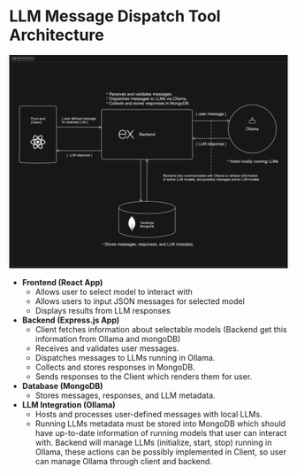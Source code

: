 # LLM Message Dispatch Tool Architecture

![High-level-architecture](./high-level-architecture.png)

- **Frontend (React App)**
    -  Allows user to select model to interact with
    - Allows users to input JSON messages for selected model
    - Displays results from LLM responses
- **Backend (Express.js App)**
    - Client fetches information about selectable models (Backend get this information from Ollama and mongoDB)
    - Receives and validates user messages.
    - Dispatches messages to LLMs running in Ollama.
    - Collects and stores responses in MongoDB.
    - Sends responses to the Client which renders them for user.
- **Database (MongoDB)**
    - Stores messages, responses, and LLM metadata.
- **LLM Integration (Ollama)**
    - Hosts and processes user-defined messages with local LLMs.
    - Running LLMs metadata must be stored into MongoDB which should have up-to-date information of running models that user can interact with. Backend will manage LLMs (initialize, start, stop)  running in Ollama, these actions can be possibly implemented in Client, so user can manage Ollama through client and backend.


